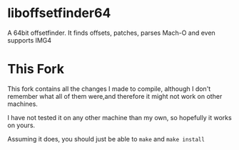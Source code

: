 # liboffsetfinder64
A 64bit offsetfinder. It finds offsets, patches, parses Mach-O and even supports IMG4

# This Fork
This fork contains all the changes I made to compile, although I don't remember what all of them were,and therefore it might not work on other machines.

I have not tested it on any other machine than my own, so hopefully it works on yours.

Assuming it does, you should just be able to ```make``` and ```make install```
